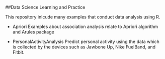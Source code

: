 ##Data Science Learning and Practice

This repository inlcude many examples that conduct data analysis using R. 

* Apriori  Examples about association analysis relate to Apriori algorithm and Arules package

* PersonalActivityAnalysis Predict personal activity using the data which is collected by the devices such as Jawbone Up, Nike FuelBand, and Fitbit.
 